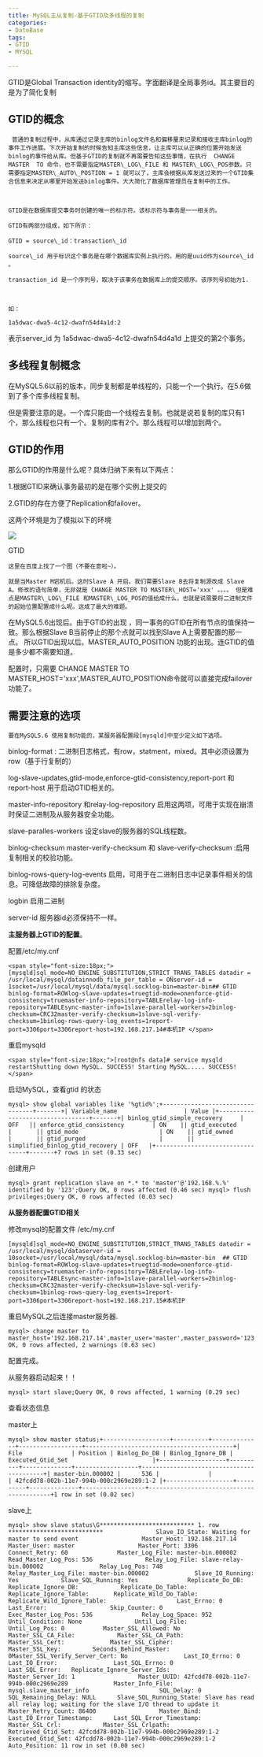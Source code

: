 ```yaml
---
title: MySQL主从复制-基于GTID及多线程的复制
categories:
- DateBase
tags:
- GTID
- MYSQL 

---
```

GTID是Global Transaction identity的缩写。字面翻译是全局事务id。其主要目的是为了简化复制


  

GTID的概念
-------

     普通的复制过程中，从库通过记录主库的binlog文件名和偏移量来记录和接收主库binlog的事件工作进展。下次开始复制的时候告知主库这些信息，让主库可以从正确的位置开始发送binlog的事件给从库。但基于GTID的复制就不再需要告知这些事情，在执行  CHANGE  MASTER  TO 命令，也不需要指定MASTER\_LOG\_FILE 和 MASTER\_LOG\_POS参数。只需要指定MASTER\_AUTO\_POSTION = 1 就可以了，主库会根据从库发送过来的一个GTID集合信息来决定从哪里开始发送binlog事件。大大简化了数据库管理员在复制中的工作。

  

    GTID是在数据库提交事务时创建的唯一的标示符。该标示符与事务是一一相关的。

    GTID有两部分组成，如下所示：

    GTID = source\_id：transaction\_id 

    source\_id 用于标识这个事务是在哪个数据库实例上执行的。用的是uuid作为source\_id 。

    transaction_id 是一个序列号，取决于该事务在数据库上的提交顺序。该序列号初始为1.

  

    如：

    1a5dwac-dwa5-4c12-dwafn54d4a1d:2

表示server_id 为 1a5dwac-dwa5-4c12-dwafn54d4a1d 上提交的第2个事务。

  

多线程复制概念
-------

   在MySQL5.6以前的版本，同步复制都是单线程的，只能一个一个执行。在5.6做到了多个库多线程复制。

但是需要注意的是。一个库只能由一个线程去复制。也就是说若复制的库只有1个，那么线程也只有一个。复制的库有2个。那么线程可以增加到两个。

  

GTID的作用
-------

那么GTID的作用是什么呢？具体归纳下来有以下两点：

   1.根据GTID来确认事务最初的是在哪个实例上提交的

   2.GTID的存在方便了Replication和failover。

  

 这两个环境是为了模拟以下的环境

![](https://images2018.cnblogs.com/blog/1279115/201809/1279115-20180911152701586-732588717.png)  

  

GTID 

  

    这里在百度上找了一个图（不要在意啦~）。

    就是当Master M宕机后。这时Slave A 开启。我们需要Slave B去将复制源改成 Slave A。修改的语句简单，无非就是 CHANGE MASTER TO MASTER\_HOST='xxx' 。。。。 但是难点是MASTER\_LOG\_FILE 和MASTER\_LOG_POS的值给成什么，也就是说需要将二进制文件的起始位置配置成什么呢。这成了最大的难题。

  

   在MySQL5.6出现后。由于GTID的出现 ，同一事务的GTID在所有节点的值保持一致。那么根据Slave B当前停止的那个点就可以找到Slave A上需要配置的那一点。 所以GTID出现以后。MASTER\_AUTO\_POSITION 功能的出现。连GTID的值是多少都不需要知道。

配置时，只需要  CHANGE MASTER TO MASTER\_HOST='xxx',MASTER\_AUTO_POSITION命令就可以直接完成failover 功能了。

  

需要注意的选项
-------

    要在MySQL5.6 使用复制功能的，某服务器配置段[mysqld]中至少定义如下选项。

  

binlog-format : 二进制日志格式，有row，statment，mixed。其中必须设置为row（基于行复制的）

log-slave-updates,gtid-mode,enforce-gtid-consistency,report-port 和 report-host 用于启动GTID相关的。

master-info-repository 和relay-log-repository 启用这两项，可用于实现在崩溃时保证二进制及从服务器安全功能。

slave-paralles-workers 设定slave的服务器的SQL线程数。

binlog-checksum master-verify-checksum 和 slave-verify-checksum :启用复制相关的校验功能。

binlog-rows-query-log-events 启用，可用于在二进制日志中记录事件相关的信息。可降低故障的排除复杂度。

logbin 启用二进制

server-id 服务器id必须保持不一样。

  

**主服务器上GTID的配置**。

配置/etc/my.cnf

    <span style="font-size:18px;">[mysqld]sql_mode=NO_ENGINE_SUBSTITUTION,STRICT_TRANS_TABLES datadir = /usr/local/mysql/datainnodb_file_per_table = ONserver-id = 1socket=/usr/local/mysql/data/mysql.socklog-bin=master-bin## GTID binlog-format=ROWlog-slave-updates=truegtid-mode=onenforce-gtid-consistency=truemaster-info-repository=TABLErelay-log-info-repository=TABLEsync-master-info=1slave-parallel-workers=2binlog-checksum=CRC32master-verify-checksum=1slave-sql-verify-checksum=1binlog-rows-query-log_events=1report-port=3306port=3306report-host=192.168.217.14#本机IP </span>

重启mysqld

    <span style="font-size:18px;">[root@nfs data]# service mysqld restartShutting down MySQL. SUCCESS! Starting MySQL..... SUCCESS! </span>

  

  
启动MySQL，查看gtid 的状态

    mysql> show global variables like '%gtid%';+---------------------------------+-------+| Variable_name                   | Value |+---------------------------------+-------+| binlog_gtid_simple_recovery     | OFF   || enforce_gtid_consistency        | ON    || gtid_executed                   |       || gtid_mode                       | ON    || gtid_owned                      |       || gtid_purged                     |       || simplified_binlog_gtid_recovery | OFF   |+---------------------------------+-------+7 rows in set (0.33 sec)

  
创建用户

    mysql> grant replication slave on *.* to 'master'@'192.168.%.%' identified by '123';Query OK, 0 rows affected (0.46 sec) mysql> flush privileges;Query OK, 0 rows affected (0.03 sec)

  
  

**从服务器配置GTID相关**

修改mysql的配置文件 /etc/my.cnf

    [mysqld]sql_mode=NO_ENGINE_SUBSTITUTION,STRICT_TRANS_TABLES datadir = /usr/local/mysql/dataserver-id = 10socket=/usr/local/mysql/data/mysql.socklog-bin=master-bin  ## GTID binlog-format=ROWlog-slave-updates=truegtid-mode=onenforce-gtid-consistency=truemaster-info-repository=TABLErelay-log-info-repository=TABLEsync-master-info=1slave-parallel-workers=2binlog-checksum=CRC32master-verify-checksum=1slave-sql-verify-checksum=1binlog-rows-query-log_events=1report-port=3306port=3306report-host=192.168.217.15#本机IP

重启MySQL之后连接master服务器.

    mysql> change master to master_host='192.168.217.14',master_user='master',master_password='123',master_auto_position=1;Query OK, 0 rows affected, 2 warnings (0.63 sec)

  

配置完成。

从服务器启动起来！！

    mysql> start slave;Query OK, 0 rows affected, 1 warning (0.29 sec)

  
  

  

查看状态信息  

master上

    mysql> show master status;+-------------------+----------+--------------+------------------+------------------------------------------+| File              | Position | Binlog_Do_DB | Binlog_Ignore_DB | Executed_Gtid_Set                        |+-------------------+----------+--------------+------------------+------------------------------------------+| master-bin.000002 |      536 |              |                  | 42fcdd78-002b-11e7-994b-000c2969e289:1-2 |+-------------------+----------+--------------+------------------+------------------------------------------+1 row in set (0.02 sec)

slave上

    mysql> show slave status\G*************************** 1. row ***************************               Slave_IO_State: Waiting for master to send event                  Master_Host: 192.168.217.14                  Master_User: master                  Master_Port: 3306                Connect_Retry: 60              Master_Log_File: master-bin.000002          Read_Master_Log_Pos: 536               Relay_Log_File: slave-relay-bin.000002                Relay_Log_Pos: 748        Relay_Master_Log_File: master-bin.000002             Slave_IO_Running: Yes            Slave_SQL_Running: Yes              Replicate_Do_DB:           Replicate_Ignore_DB:            Replicate_Do_Table:        Replicate_Ignore_Table:       Replicate_Wild_Do_Table:   Replicate_Wild_Ignore_Table:                    Last_Errno: 0                   Last_Error:                  Skip_Counter: 0          Exec_Master_Log_Pos: 536              Relay_Log_Space: 952              Until_Condition: None               Until_Log_File:                 Until_Log_Pos: 0           Master_SSL_Allowed: No           Master_SSL_CA_File:            Master_SSL_CA_Path:               Master_SSL_Cert:             Master_SSL_Cipher:                Master_SSL_Key:         Seconds_Behind_Master: 0Master_SSL_Verify_Server_Cert: No                Last_IO_Errno: 0                Last_IO_Error:                Last_SQL_Errno: 0               Last_SQL_Error:   Replicate_Ignore_Server_Ids:              Master_Server_Id: 1                  Master_UUID: 42fcdd78-002b-11e7-994b-000c2969e289             Master_Info_File: mysql.slave_master_info                    SQL_Delay: 0          SQL_Remaining_Delay: NULL      Slave_SQL_Running_State: Slave has read all relay log; waiting for the slave I/O thread to update it           Master_Retry_Count: 86400                  Master_Bind:       Last_IO_Error_Timestamp:      Last_SQL_Error_Timestamp:                Master_SSL_Crl:            Master_SSL_Crlpath:            Retrieved_Gtid_Set: 42fcdd78-002b-11e7-994b-000c2969e289:1-2            Executed_Gtid_Set: 42fcdd78-002b-11e7-994b-000c2969e289:1-2                Auto_Position: 11 row in set (0.00 sec)
